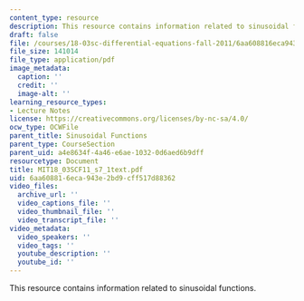 ```yaml
---
content_type: resource
description: This resource contains information related to sinusoidal functions.
draft: false
file: /courses/18-03sc-differential-equations-fall-2011/6aa608816eca943e2bd9cff517d88362_MIT18_03SCF11_s7_1text.pdf
file_size: 141014
file_type: application/pdf
image_metadata:
  caption: ''
  credit: ''
  image-alt: ''
learning_resource_types:
- Lecture Notes
license: https://creativecommons.org/licenses/by-nc-sa/4.0/
ocw_type: OCWFile
parent_title: Sinusoidal Functions
parent_type: CourseSection
parent_uid: a4e8634f-4a46-e6ae-1032-0d6aed6b9dff
resourcetype: Document
title: MIT18_03SCF11_s7_1text.pdf
uid: 6aa60881-6eca-943e-2bd9-cff517d88362
video_files:
  archive_url: ''
  video_captions_file: ''
  video_thumbnail_file: ''
  video_transcript_file: ''
video_metadata:
  video_speakers: ''
  video_tags: ''
  youtube_description: ''
  youtube_id: ''
---
```

This resource contains information related to sinusoidal functions.